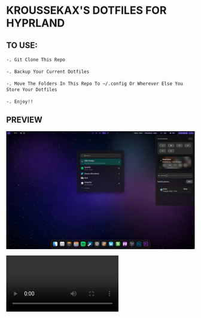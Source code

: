 # KROUSSEKAX'S DOTFILES FOR HYPRLAND

## TO USE:

    -. Git Clone This Repo

    -. Backup Your Current Dotfiles

    -. Move The Folders In This Repo To ~/.config Or Wherever Else You Store Your Dotfiles

    -. Enjoy!!

## PREVIEW

![Alt text](preview.png)

![Alt text](preview.mp4)
